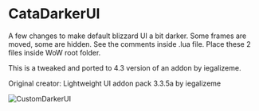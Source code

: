 # CataDarkerUI

A few changes to make default blizzard UI a bit darker.
Some frames are moved, some are hidden.
See the comments inside .lua file.
Place these 2 files inside WoW root folder.

This is a tweaked and ported to 4.3 version of an addon by iegalizeme.

Original creator:
Lightweight UI addon pack 3.3.5a by iegalizeme


![CustomDarkerUI](https://user-images.githubusercontent.com/81571009/144481151-f52df551-b6f8-4fba-b806-287c221f8ca0.png)
